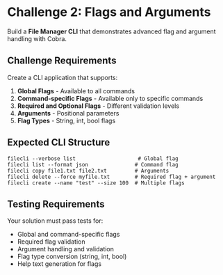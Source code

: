# Challenge 2: Flags and Arguments

Build a **File Manager CLI** that demonstrates advanced flag and argument handling with Cobra.

## Challenge Requirements

Create a CLI application that supports:

1. **Global Flags** - Available to all commands
2. **Command-specific Flags** - Available only to specific commands  
3. **Required and Optional Flags** - Different validation levels
4. **Arguments** - Positional parameters
5. **Flag Types** - String, int, bool flags

## Expected CLI Structure

```
filecli --verbose list                    # Global flag
filecli list --format json               # Command flag
filecli copy file1.txt file2.txt         # Arguments
filecli delete --force myfile.txt        # Required flag + argument
filecli create --name "test" --size 100  # Multiple flags
```

## Testing Requirements

Your solution must pass tests for:
- Global and command-specific flags
- Required flag validation
- Argument handling and validation
- Flag type conversion (string, int, bool)
- Help text generation for flags 